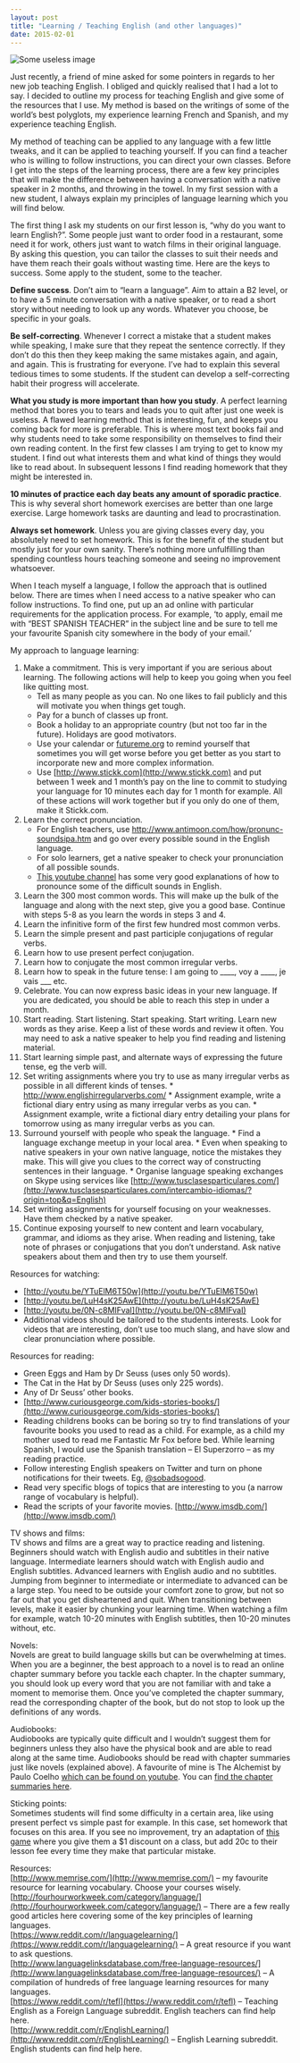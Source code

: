 ```yaml
---
layout: post
title: "Learning / Teaching English (and other languages)"
date: 2015-02-01
---
```

![Some useless image](/images/teaching-english.jpg)

Just recently, a friend of mine asked for some pointers in regards to her new job teaching English. I obliged and quickly realised that I had a lot to say. I decided to outline my process for teaching English and give some of the resources that I use. My method is based on the writings of some of the world’s best polyglots, my experience learning French and Spanish, and my experience teaching English.

My method of teaching can be applied to any language with a few little tweaks, and it can be applied to teaching yourself. If you can find a teacher who is willing to follow instructions, you can direct your own classes. Before I get into the steps of the learning process, there are a few key principles that will make the difference between having a conversation with a native speaker in 2 months, and throwing in the towel. In my first session with a new student, I always explain my principles of language learning which you will find below.

The first thing I ask my students on our first lesson is, “why do you want to learn English?”. Some people just want to order food in a restaurant, some need it for work, others just want to watch films in their original language. By asking this question, you can tailor the classes to suit their needs and have them reach their goals without wasting time. Here are the keys to success. Some apply to the student, some to the teacher.

**Define success**. Don’t aim to “learn a language”. Aim to attain a B2 level, or to have a 5 minute conversation with a native speaker, or to read a short story without needing to look up any words. Whatever you choose, be specific in your goals.

**Be self-correcting**. Whenever I correct a mistake that a student makes while speaking, I make sure that they repeat the sentence correctly. If they don’t do this then they keep making the same mistakes again, and again, and again. This is frustrating for everyone. I’ve had to explain this several tedious times to some students. If the student can develop a self-correcting habit their progress will accelerate.

**What you study is more important than how you study**. A perfect learning method that bores you to tears and leads you to quit after just one week is useless. A flawed learning method that is interesting, fun, and keeps you coming back for more is preferable. This is where most text books fail and why students need to take some responsibility on themselves to find their own reading content. In the first few classes I am trying to get to know my student. I find out what interests them and what kind of things they would like to read about. In subsequent lessons I find reading homework that they might be interested in.

**10 minutes of practice each day beats any amount of sporadic practice**. This is why several short homework exercises are better than one large exercise. Large homework tasks are daunting and lead to procrastination.

**Always set homework**. Unless you are giving classes every day, you absolutely need to set homework. This is for the benefit of the student but mostly just for your own sanity. There’s nothing more unfulfilling than spending countless hours teaching someone and seeing no improvement whatsoever.

When I teach myself a language, I follow the approach that is outlined below. There are times when I need access to a native speaker who can follow instructions. To find one, put up an ad online with particular requirements for the application process. For example, ‘to apply, email me with “BEST SPANISH TEACHER” in the subject line and be sure to tell me your favourite Spanish city somewhere in the body of your email.’

My approach to language learning:

1.  Make a commitment. This is very important if you are serious about learning. The following actions will help to keep you going when you feel like quitting most.
    *   Tell as many people as you can. No one likes to fail publicly and this will motivate you when things get tough.
    *   Pay for a bunch of classes up front.
    *   Book a holiday to an appropriate country (but not too far in the future). Holidays are good motivators.
    *   Use your calendar or [futureme.org](https://www.futureme.org/) to remind yourself that sometimes you will get worse before you get better as you start to incorporate new and more complex information.
    *   Use [http://www.stickk.com](http://www.stickk.com) and put between 1 week and 1 month’s pay on the line to commit to studying your language for 10 minutes each day for 1 month for example. All of these actions will work together but if you only do one of them, make it Stickk.com.
2.  Learn the correct pronunciation.
    *   For English teachers, use http://www.antimoon.com/how/pronunc-soundsipa.htm and go over every possible sound in the English language.
    *   For solo learners, get a native speaker to check your pronunciation of all possible sounds.
    *   [This youtube channel](https://www.youtube.com/user/EnglishLessons4U) has some very good explanations of how to pronounce some of the difficult sounds in English.
3.  Learn the 300 most common words. This will make up the bulk of the language and along with the next step, give you a good base. Continue with steps 5-8 as you learn the words in steps 3 and 4.
4.  Learn the infinitive form of the first few hundred most common verbs.
5.  Learn the simple present and past participle conjugations of regular verbs.
6.  Learn how to use present perfect conjugation.
7.  Learn how to conjugate the most common irregular verbs.
8.  Learn how to speak in the future tense: I am going to ____, voy a ____, je vais ___ etc.
9.  Celebrate. You can now express basic ideas in your new language. If you are dedicated, you should be able to reach this step in under a month.
10.  Start reading. Start listening. Start speaking. Start writing. Learn new words as they arise. Keep a list of these words and review it often. You may need to ask a native speaker to help you find reading and listening material.
11.  Start learning simple past, and alternate ways of expressing the future tense, eg the verb will.
12.  Set writing assignments where you try to use as many irregular verbs as possible in all different kinds of tenses.
    *   http://www.englishirregularverbs.com/
    *   Assignment example, write a fictional diary entry using as many irregular verbs as you can.
    *   Assignment example, write a fictional diary entry detailing your plans for tomorrow using as many irregular verbs as you can.
13.  Surround yourself with people who speak the language.
    *   Find a language exchange meetup in your local area.
    *   Even when speaking to native speakers in your own native language, notice the mistakes they make. This will give you clues to the correct way of constructing sentences in their language.
    *   Organise language speaking exchanges on Skype using services like [http://www.tusclasesparticulares.com/](http://www.tusclasesparticulares.com/intercambio-idiomas/?origin=top&q=English)
14.  Set writing assignments for yourself focusing on your weaknesses. Have them checked by a native speaker.
15.  Continue exposing yourself to new content and learn vocabulary, grammar, and idioms as they arise. When reading and listening, take note of phrases or conjugations that you don’t understand. Ask native speakers about them and then try to use them yourself.

Resources for watching:

*   [http://youtu.be/YTuElM6T50w](http://youtu.be/YTuElM6T50w)
*   [http://youtu.be/LuH4sK25AwE](http://youtu.be/LuH4sK25AwE)
*   [http://youtu.be/0N-c8MIFvaI](http://youtu.be/0N-c8MIFvaI)
*   Additional videos should be tailored to the students interests. Look for videos that are interesting, don’t use too much slang, and have slow and clear pronunciation where possible.

Resources for reading:

*   Green Eggs and Ham by Dr Seuss (uses only 50 words).
*   The Cat in the Hat by Dr Seuss (uses only 225 words).
*   Any of Dr Seuss’ other books.
*   [http://www.curiousgeorge.com/kids-stories-books/](http://www.curiousgeorge.com/kids-stories-books/)
*   Reading childrens books can be boring so try to find translations of your favourite books you used to read as a child. For example, as a child my mother used to read me Fantastic Mr Fox before bed. While learning Spanish, I would use the Spanish translation – El Superzorro – as my reading practice.
*   Follow interesting English speakers on Twitter and turn on phone notifications for their tweets. Eg, [@sobadsogood](https://twitter.com/sbadsgood).
*   Read very specific blogs of topics that are interesting to you (a narrow range of vocabulary is helpful).
*   Read the scripts of your favorite movies. [http://www.imsdb.com/](http://www.imsdb.com/)

TV shows and films:  
TV shows and films are a great way to practice reading and listening. Beginners should watch with English audio and subtitles in their native language. Intermediate learners should watch with English audio and English subtitles. Advanced learners with English audio and no subtitles. Jumping from beginner to intermediate or intermediate to advanced can be a large step. You need to be outside your comfort zone to grow, but not so far out that you get disheartened and quit. When transitioning between levels, make it easier by chunking your learning time. When watching a film for example, watch 10-20 minutes with English subtitles, then 10-20 minutes without, etc.

Novels:  
Novels are great to build language skills but can be overwhelming at times. When you are a beginner, the best approach to a novel is to read an online chapter summary before you tackle each chapter. In the chapter summary, you should look up every word that you are not familiar with and take a moment to memorise them. Once you’ve completed the chapter summary, read the corresponding chapter of the book, but do not stop to look up the definitions of any words.

Audiobooks:  
Audiobooks are typically quite difficult and I wouldn’t suggest them for beginners unless they also have the physical book and are able to read along at the same time. Audiobooks should be read with chapter summaries just like novels (explained above). A favourite of mine is The Alchemist by Paulo Coelho [which can be found on youtube](https://www.youtube.com/watch?v=_6oSUt39gU0). You can [find the chapter summaries here](http://www.sparknotes.com/lit/the-alchemist/).

Sticking points:  
Sometimes students will find some difficulty in a certain area, like using present perfect vs simple past for example. In this case, set homework that focuses on this area. If you see no improvement, try an adaptation of [this game](http://www.cavemanescapades.com/?p=1432 "One Minute of Massage – Language Practice With Your Partner") where you give them a $1 discount on a class, but add 20c to their lesson fee every time they make that particular mistake.

Resources:  
[http://www.memrise.com/](http://www.memrise.com/) – my favourite resource for learning vocabulary. Choose your courses wisely.  
[http://fourhourworkweek.com/category/language/](http://fourhourworkweek.com/category/language/) – There are a few really good articles here covering some of the key principles of learning languages.  
[https://www.reddit.com/r/languagelearning/](https://www.reddit.com/r/languagelearning/) – A great resource if you want to ask questions.  
[http://www.languagelinksdatabase.com/free-language-resources/](http://www.languagelinksdatabase.com/free-language-resources/) – A compilation of hundreds of free language learning resources for many languages.  
[https://www.reddit.com/r/tefl](https://www.reddit.com/r/tefl) – Teaching English as a Foreign Language subreddit. English teachers can find help here.  
[http://www.reddit.com/r/EnglishLearning/](http://www.reddit.com/r/EnglishLearning/) – English Learning subreddit. English students can find help here.
